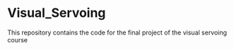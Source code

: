 # Visual_Servoing
This repository contains the code for the final project of the visual servoing course
